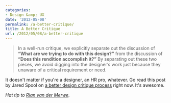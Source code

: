 ```yaml
---
categories:
- Design &amp; UX
date: '2012-05-08'
permalink: /a-better-critique/
title: A Better Critique
url: /2012/05/08/a-better-critique
---
```


<blockquote>In a well-run critique, we explicitly separate out the discussion of <strong>“What are we trying to do with this design?”</strong> from the discussion of <strong>“Does this rendition accomplish it?”</strong> By separating out these two pieces, we avoid digging into the designer’s work just because they unaware of a critical requirement or need.</blockquote>

It doesn't matter if you're a designer, an HR pro, whatever. Go read this post by Jared Spool on <a href="http://www.uie.com/brainsparks/2011/10/27/moving-from-critical-review-to-critique/">a better design critique process</a> right now. It's awesome.

<em>Hat tip to <a href="http://www.elezea.com/">Rian van der Merwe</a>.</em>